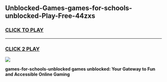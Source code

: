 
## Unblocked-Games-games-for-schools-unblocked-Play-Free-44zxs
<h3>
<a href="https://premium76.site?title=games-for-schools-unblocked&ref=19M">CLICK TO PLAY</a></h3>
<hr>

<h3>
<a href="https://premium76.site?title=games-for-schools-unblocked&ref=19M">CLICK 2 PLAY</a>
  
</h3>

<a href="https://premium76.site?title=games-for-schools-unblocked&ref=19M"><img src="https://clearcache.store/games.png"></a>


**games-for-schools-unblocked games unblocked: Your Gateway to Fun and Accessible Online Gaming**
